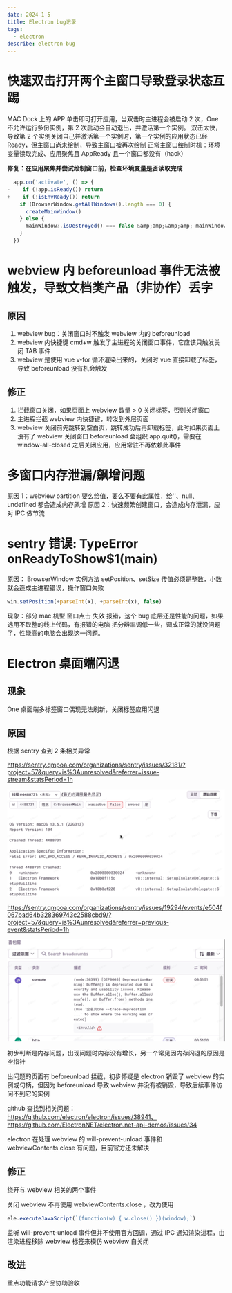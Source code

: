 ```yaml
---
date: 2024-1-5
title: Electron bug记录
tags:
  - electron
describe: electron-bug
---
```


# 快速双击打开两个主窗口导致登录状态互踢

MAC Dock 上的 APP 单击即可打开应用，当双击时主进程会被启动 2 次，One 不允许运行多份实例，第 2 次启动会自动退出，并激活第一个实例。
双击太快，导致第 2 个实例关闭自己并激活第一个实例时，第一个实例的应用状态已经 Ready，但主窗口尚未绘制，导致主窗口被再次绘制
正常主窗口绘制时机：环境变量读取完成、应用聚焦且 AppReady 且一个窗口都没有（hack）

**修复：在应用聚焦并尝试绘制窗口前，检查环境变量是否读取完成**

```js
  app.on('activate', () => {
-    if (!app.isReady()) return
+    if (!isEnvReady()) return
    if (BrowserWindow.getAllWindows().length === 0) {
      createMainWindow()
    } else {
      mainWindow?.isDestroyed() === false &amp;amp;&amp;amp; mainWindow?.show()
    }
  })
```

# webview 内 beforeunload 事件无法被触发，导致文档类产品（非协作）丢字

## 原因

1. webview bug：关闭窗口时不触发 webview 内的 beforeunload
2. webview 内快捷键 cmd+w 触发了主进程的关闭窗口事件，它应该只触发关闭 TAB 事件
3. webview 是使用 vue v-for 循环渲染出来的，关闭时 vue 直接卸载了标签，导致 beforeunload 没有机会触发

## 修正

1. 拦截窗口关闭，如果页面上 webview 数量 > 0 关闭标签，否则关闭窗口
2. 主进程拦截 webview 内快捷键，转发到外层页面
3. webview 关闭前先跳转到空白页，跳转成功后再卸载标签，此时如果页面上没有了 webview 关闭窗口
   beforeunload 会组织 app.quit()，需要在 window-all-closed 之后关闭应用，应用常驻不再依赖此事件

# 多窗口内存泄漏/飙增问题

原因 1：webview partition 要么给值，要么不要有此属性，给''、null、undefined 都会造成内存飙增
原因 2：快速频繁创建窗口，会造成内存泄漏，应对 IPC 做节流

# sentry 错误: TypeError onReadyToShow$1(main)

原因： BrowserWindow 实例方法 setPosition、setSize 传值必须是整数，小数就会造成主进程错误，操作窗口失败

```js
win.setPosition(+parseInt(x), +parseInt(x), false)
```

现象：部分 mac 机型 窗口点击 失效 报错，这个 bug 底层还是性能的问题，如果选用不取整的线上代码，有报错的电脑 把分辨率调低一些，调成正常的就没问题了，性能高的电脑会出现这一问题。

# Electron 桌面端闪退

## 现象

One 桌面端多标签窗口偶现无法刷新，关闭标签应用闪退

## 原因

根据 sentry 查到 2 条相关异常

https://sentry.qmpoa.com/organizations/sentry/issues/32181/?project=57&query=is%3Aunresolved&referrer=issue-stream&statsPeriod=1h

![electron-sentry-bug](./images/electron-sentry-bug.png)

https://sentry.qmpoa.com/organizations/sentry/issues/19294/events/e504f067bad64b328369743c2588cbd9/?project=57&query=is%3Aunresolved&referrer=previous-event&statsPeriod=1h

![electron-sentry-bug1](./images/electron-sentry-bug1.png)

初步判断是内存问题，出现问题时内存没有增长，另一个常见因内存闪退的原因是空指针

出问题的页面有 beforeunload 拦截，初步怀疑是 electron 销毁了 webview 的实例或句柄，但因为 beforeunload 导致 webview 并没有被销毁，导致后续事件访问不到它的实例

github 查找到相关问题：https://github.com/electron/electron/issues/38941、https://github.com/ElectronNET/electron.net-api-demos/issues/34

electron 在处理 webview 的 will-prevent-unload 事件和 webviewContents.close 有问题，目前官方还未解决

## 修正

绕开与 webview 相关的两个事件

关闭 webview 不再使用 webviewContents.close ，改为使用

```js
ele.executeJavaScript(`(function(w) { w.close() })(window);`)
```

监听 will-prevent-unload 事件但并不使用官方回调，通过 IPC 通知渲染进程，由渲染进程移除 webview 标签来模仿 webview 自关闭

## 改进

重点功能请求产品协助验收
